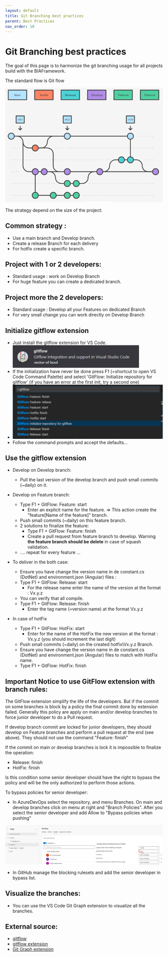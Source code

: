 ```yaml
---
layout: default
title: Git Branching best practices
parent: Best Practices
nav_order: 10
---
```


# Git Branching best practices

The goal of this page is to harmonize the git branching usage for all projects build with the BIAFramework.

The standard flow is Git flow

![GitFlow](../Images/GitFlow.png)

The strategy depend on the size of the project:

## Common strategy :
- Use a main branch and Develop branch.
- Create a release Branch for each delivery
- For hotfix create a specific branch.

## Project with 1 or 2 developers:
- Standard usage : work on Develop Branch
- For huge feature you can create a dedicated branch.
  
## Project more the 2 developers:
- Standard usage : Develop all your Features on dedicated Branch
- For very small change you can work directly on Develop Branch

## Initialize gitflow extension
- Just install the gitflow extension for VS Code.
  ![GitFlowExtension](../Images/GitFlowVSExtension.png)
- If the initialization have never be done press F1 (=shortcut to open VS Code Command Palette) and select 'GitFlow: Initialize repository for gitflow' (if you have an error at the first init, try a second one)
- ![GitFlowInitializeRepository](../Images/GitFlowInitializeRepository.png)
- Follow the command prompts and accept the defaults...

## Use the gitflow extension
- Develop on Develop branch:
  - Pull the last version of the develop branch and push small commits (~daily) on it.
- Develop on Feature branch:
  -  Type F1 + GitFlow: Feature: start
     -  Enter an explicit name for the feature. 
        => This action create the "feature\[Name of the feature]" branch.
  -  Push small commits (~daily) on this feature branch.
  -  2 solutions to finalize the feature:
     -  Type F1 + GitFlow: Feature: finish 
     -  Create a pull request from feature branch to develop. Warning **the feature branch should be delete** in case of squash validation.
  -  .... repeat for every feature ...
- To deliver in the both case:
  - Ensure you have change the version name in de constant.cs (DotNet) and environment.json (Angular) files :
  - Type F1 + GitFlow: Release: start
    - For the release name enter the name of the version at the format : Vx.y.z
  - You can verify that all compile.
  - Type F1 + GitFlow: Release: finish 
    - Enter the tag name (=version name) at the format Vx.y.z

- In case of hotFix
  - Type F1 + GitFlow: HotFix: start 
    - Enter for the name of the HotFix the new version at the format : Vx.y.z (you should increment the last digit)
  - Push small commits (~daily) on the created hotfix\Vx.y.z Branch.
  - Ensure you have change the version name in de constant.cs (DotNet) and environment.json (Angular) files to match with HotFix name.
  - Type F1 + GitFlow: HotFix: finish

## Important Notice to use GitFlow extension with branch rules:
The GitFlow extension simplify the life of the developers. But if the commit on some branches is block by a policy the final commit done by extension failed.
Generally this policy are apply on main and/or develop branches to force junior developer to do a Pull request.

If develop branch commit are locked for junior developers, they should develop on Feature branches and perform a pull request at the end (see above). They should not use the command "Feature: finish"  

If the commit on main or develop branches is lock it is impossible to finalize the operation:
 - Release: finish 
 - HotFix: finish

Is this condition some senior developer should have the right to bypass the policy and will be the only authorized to perform those actions.

To bypass policies for senior developer:
- In AzureDevOps select the repository, and menu Branches. On main and develop branches click on menu at right and "Branch Policies". After you select the senior developer and add Allow to "Bypass policies when pushing"

![AzureDevOpsBranchPolicy](../Images/AzureDevOpsBranchPolicy.PNG)

- In GitHub manage the blocking rulesets and add the senior developer in bypass list.

## Visualize the branches:
- You can use the VS Code Git Graph extension to visualize all the branches.

## External source:
* [gitflow](https://www.atlassian.com/fr/git/tutorials/comparing-workflows/gitflow-workflow/)
* [gitflow extension](https://github.com/vector-of-bool/vscode-gitflow)
* [Git Graph extension](https://marketplace.visualstudio.com/items?itemName=mhutchie.git-graph)


